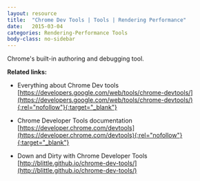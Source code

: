 ```yaml
---
layout: resource
title:  "Chrome Dev Tools | Tools | Rendering Performance"
date:   2015-03-04
categories: Rendering-Performance Tools
body-class: no-sidebar
---
```


Chrome's built-in authoring and debugging tool.

**Related links:**

- Everything about Chrome Dev tools [https://developers.google.com/web/tools/chrome-devtools/](https://developers.google.com/web/tools/chrome-devtools/){:rel="nofollow"}{:target="_blank"}

- Chrome Developer Tools documentation [https://developer.chrome.com/devtools](https://developer.chrome.com/devtools){:rel="nofollow"}{:target="_blank"}

- Down and Dirty with Chrome Developer Tools [http://blittle.github.io/chrome-dev-tools/](http://blittle.github.io/chrome-dev-tools/)